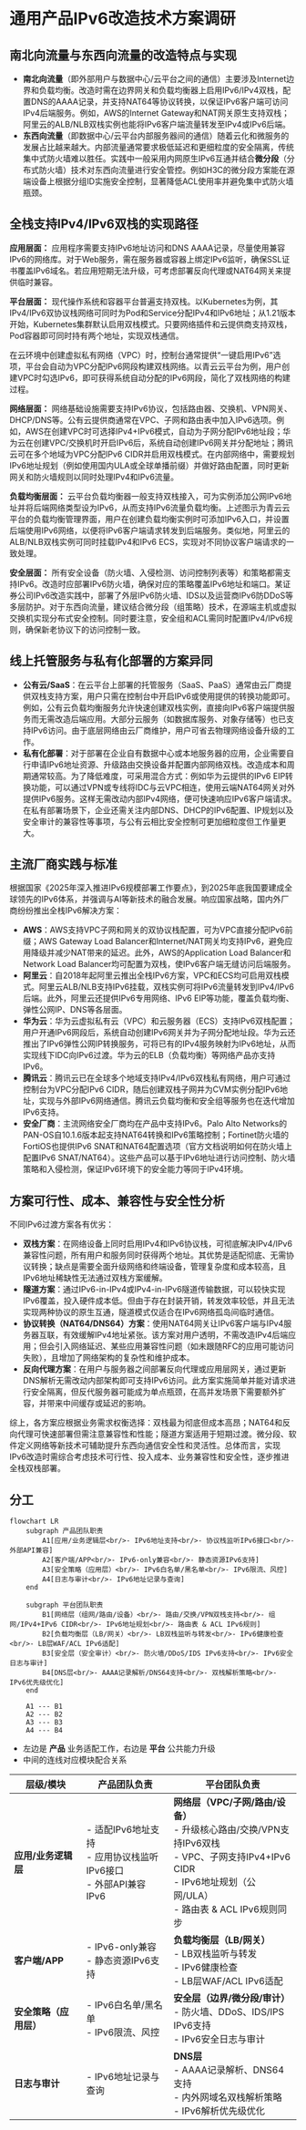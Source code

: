 # 通用产品IPv6改造技术方案调研

## 南北向流量与东西向流量的改造特点与实现

* **南北向流量**（即外部用户与数据中心/云平台之间的通信）主要涉及Internet边界和负载均衡。改造时需在边界网关和负载均衡器上启用IPv6/IPv4双栈，配置DNS的AAAA记录，并支持NAT64等协议转换，以保证IPv6客户端可访问IPv4后端服务。例如，AWS的Internet Gateway和NAT网关原生支持双栈；阿里云的ALB/NLB双栈实例也能将IPv6客户端流量转发至IPv4或IPv6后端。
* **东西向流量**（即数据中心/云平台内部服务器间的通信）随着云化和微服务的发展占比越来越大。内部流量通常要求极低延迟和更细粒度的安全隔离，传统集中式防火墙难以胜任。实践中一般采用内网原生IPv6互通并结合**微分段**（分布式防火墙）技术对东西向流量进行安全管控。例如H3C的微分段方案能在源端设备上根据分组ID实施安全控制，显著降低ACL使用率并避免集中式防火墙瓶颈。

## 全栈支持IPv4/IPv6双栈的实现路径

**应用层面：** 应用程序需要支持IPv6地址访问和DNS AAAA记录，尽量使用兼容IPv6的网络库。对于Web服务，需在服务器或容器上绑定IPv6监听，确保SSL证书覆盖IPv6域名。若应用短期无法升级，可考虑部署反向代理或NAT64网关来提供临时兼容。

**平台层面：** 现代操作系统和容器平台普遍支持双栈。以Kubernetes为例，其IPv4/IPv6双协议栈网络可同时为Pod和Service分配IPv4和IPv6地址；从1.21版本开始，Kubernetes集群默认启用双栈模式。只要网络插件和云提供商支持双栈，Pod容器即可同时持有两个地址，实现双栈通信。

&#x20;在云环境中创建虚拟私有网络（VPC）时，控制台通常提供“一键启用IPv6”选项，平台会自动为VPC分配IPv6网段构建双栈网络。以青云云平台为例，用户创建VPC时勾选IPv6，即可获得系统自动分配的IPv6网段，简化了双栈网络的构建过程。

**网络层面：** 网络基础设施需要支持IPv6协议，包括路由器、交换机、VPN网关、DHCP/DNS等。公有云提供商通常在VPC、子网和路由表中加入IPv6选项。例如，AWS在创建VPC时可选择IPv4+IPv6模式，自动为子网分配IPv6地址段；华为云在创建VPC/交换机时开启IPv6后，系统自动创建IPv6网关并分配地址；腾讯云可在多个地域为VPC分配IPv6 CIDR并启用双栈模式。在内部网络中，需要规划IPv6地址规划（例如使用国内ULA或全球单播前缀）并做好路由配置，同时更新网关和防火墙规则以同时处理IPv4和IPv6流量。

&#x20;**负载均衡层面：** 云平台负载均衡器一般支持双栈接入，可为实例添加公网IPv6地址并将后端网络类型设为IPv6，从而支持IPv6流量负载均衡。上述图示为青云云平台的负载均衡管理界面，用户在创建负载均衡实例时可添加IPv6入口，并设置后端使用IPv6网络，以便将IPv6客户端请求转发到后端服务。类似地，阿里云的ALB/NLB双栈实例可同时挂载IPv4和IPv6 ECS，实现对不同协议客户端请求的一致处理。

**安全层面：** 所有安全设备（防火墙、入侵检测、访问控制列表等）和策略都需支持IPv6。改造时应部署IPv6防火墙，确保对应的策略覆盖IPv6地址和端口。某证券公司IPv6改造实践中，部署了外层IPv6防火墙、IDS以及运营商IPv6防DDoS等多层防护。对于东西向流量，建议结合微分段（组策略）技术，在源端主机或虚拟交换机实现分布式安全控制。同时要注意，安全组和ACL需同时配置IPv4/IPv6规则，确保新老协议下的访问控制一致。

## 线上托管服务与私有化部署的方案异同

* **公有云/SaaS**：在云平台上部署的托管服务（SaaS、PaaS）通常由云厂商提供双栈支持方案，用户只需在控制台中开启IPv6或使用提供的转换功能即可。例如，公有云负载均衡服务允许快速创建双栈实例，直接向IPv6客户端提供服务而无需改造后端应用。大部分云服务（如数据库服务、对象存储等）也已支持IPv6访问。由于底层网络由云厂商维护，用户可省去物理网络设备升级的工作。
* **私有化部署**：对于部署在企业自有数据中心或本地服务器的应用，企业需要自行申请IPv6地址资源、升级路由交换设备并配置内部网络双栈。改造成本和周期通常较高。为了降低难度，可采用混合方式：例如华为云提供的IPv6 EIP转换功能，可以通过VPN或专线将IDC与云VPC相连，使用云端NAT64网关对外提供IPv6服务。这样无需改动内部IPv4网络，便可快速响应IPv6客户端请求。在私有部署场景下，企业还需关注内部DNS、DHCP的IPv6配置、IP规划以及安全审计的兼容性等事项，与公有云相比安全控制可更加细粒度但工作量更大。

## 主流厂商实践与标准

根据国家《2025年深入推进IPv6规模部署工作要点》，到2025年底我国要建成全球领先的IPv6体系，并强调与AI等新技术的融合发展。响应国家战略，国内外厂商纷纷推出全栈IPv6解决方案：

* **AWS**：AWS支持VPC子网和网关的双协议栈配置，可为VPC直接分配IPv6前缀；AWS Gateway Load Balancer和Internet/NAT网关均支持IPv6，避免应用降级并减少NAT带来的延迟。此外，AWS的Application Load Balancer和Network Load Balancer均可配置为双栈，使IPv6客户端无缝访问后端服务。
* **阿里云**：自2018年起阿里云推出全栈IPv6方案，VPC和ECS均可启用双栈模式。阿里云ALB/NLB支持IPv6挂载，双栈实例可将IPv6流量转发到IPv4/IPv6后端。此外，阿里云还提供IPv6专用网络、IPv6 EIP等功能，覆盖负载均衡、弹性公网IP、DNS等各层面。
* **华为云**：华为云虚拟私有云（VPC）和云服务器（ECS）支持IPv6双栈配置；用户开通IPv6网段后，系统自动创建IPv6网关并为子网分配地址段。华为云还推出了IPv6弹性公网IP转换服务，可将已有的IPv4服务映射为IPv6地址，从而实现线下IDC向IPv6过渡。华为云的ELB（负载均衡）等网络产品亦支持IPv6。
* **腾讯云**：腾讯云已在全球多个地域支持IPv4/IPv6双栈私有网络，用户可通过控制台为VPC分配IPv6 CIDR，随后创建双栈子网并为CVM实例分配IPv6地址，实现与外部IPv6网络通信。腾讯云负载均衡和安全组等服务也在迭代增加IPv6支持。
* **安全厂商**：主流网络安全厂商均在产品中支持IPv6。Palo Alto Networks的PAN-OS自10.1.6版本起支持NAT64转换和IPv6策略控制；Fortinet防火墙的FortiOS也提供IPv6 SNAT和NAT64配置选项（官方文档说明如何在防火墙上配置IPv6 SNAT/NAT64）。这些产品可以基于IPv6地址进行访问控制、防火墙策略和入侵检测，保证IPv6环境下的安全能力等同于IPv4环境。

## 方案可行性、成本、兼容性与安全性分析

不同IPv6过渡方案各有优劣：

* **双栈方案**：在网络设备上同时启用IPv4和IPv6协议栈，可彻底解决IPv4/IPv6兼容性问题，所有用户和服务同时获得两个地址。其优势是适配彻底、无需协议转换；缺点是需要全面升级网络和终端设备，管理复杂度和成本较高，且IPv6地址稀缺性无法通过双栈方案缓解。
* **隧道方案**：通过IPv6-in-IPv4或IPv4-in-IPv6隧道传输数据，可以较快实现IPv6覆盖，投入硬件成本低。但由于存在封装开销，转发效率较低，并且无法实现两种协议的原生互通，隧道模式仅适合在IPv6网络孤岛间临时通信。
* **协议转换（NAT64/DNS64）方案**：使用NAT64网关让IPv6客户端与IPv4服务器互联，有效缓解IPv4地址紧张。该方案对用户透明，不需改造IPv4后端应用；但会引入网络延迟、某些应用兼容性问题（如未跟随RFC的应用可能访问失败），且增加了网络架构的复杂性和维护成本。
* **反向代理方案**：在用户与服务器之间部署反向代理或应用层网关，通过更新DNS解析无需改动内部架构即可支持IPv6访问。此方案实施简单并能对请求进行安全隔离，但反代服务器可能成为单点瓶颈，在高并发场景下需要额外扩容，并带来中间缓存或延迟的影响。

综上，各方案应根据业务需求权衡选择：双栈最为彻底但成本高昂；NAT64和反向代理可快速部署但需注意兼容性和性能；隧道方案适用于短期过渡。微分段、软件定义网络等新技术可辅助提升东西向通信安全性和灵活性。总体而言，实现IPv6改造时需综合考虑技术可行性、投入成本、业务兼容性和安全性，逐步推进全栈双栈部署。

## 分工

```mermaid
flowchart LR
    subgraph 产品团队职责
        A1[应用/业务逻辑层<br/>- IPv6地址支持<br/>- 协议栈监听IPv6接口<br/>- 外部API兼容]
        A2[客户端/APP<br/>- IPv6-only兼容<br/>- 静态资源IPv6支持]
        A3[安全策略（应用层）<br/>- IPv6白名单/黑名单<br/>- IPv6限流、风控]
        A4[日志与审计<br/>- IPv6地址记录与查询]
    end

    subgraph 平台团队职责
        B1[网络层（组网/路由/设备）<br/>- 路由/交换/VPN双栈支持<br/>- 组网/IPv4+IPv6 CIDR<br/>- IPv6地址规划<br/>- 路由表 & ACL IPv6规则]
        B2[负载均衡层（LB/网关）<br/>- LB双栈监听与转发<br/>- IPv6健康检查<br/>- LB层WAF/ACL IPv6适配]
        B3[安全层（安全审计）<br/>- 防火墙/DDoS/IDS IPv6支持<br/>- IPv6安全日志与审计]
        B4[DNS层<br/>- AAAA记录解析/DNS64支持<br/>- 双栈解析策略<br/>- IPv6优先级优化]
    end

    A1 --- B1
    A2 --- B2
    A3 --- B3
    A4 --- B4
```

* 左边是 **产品** 业务适配工作，右边是 **平台** 公共能力升级
* 中间的连线对应模块配合关系


| 层级/模块         | 产品团队负责                                           | 平台团队负责                                                                                                                     |
| ------------- | ------------------------------------------------ | -------------------------------------------------------------------------------------------------------------------------- |
| **应用/业务逻辑层**  | - 适配IPv6地址支持<br>- 应用协议栈监听IPv6接口<br>- 外部API兼容IPv6 | **网络层（VPC/子网/路由/设备）**<br>- 升级核心路由/交换/VPN支持IPv6双栈<br>- VPC、子网支持IPv4+IPv6 CIDR<br>- IPv6地址规划（公网/ULA）<br>- 路由表 & ACL IPv6规则同步 |
| **客户端/APP**   | - IPv6-only兼容<br>- 静态资源IPv6支持                    | **负载均衡层（LB/网关）**<br>- LB双栈监听与转发<br>- IPv6健康检查<br>- LB层WAF/ACL IPv6适配                                  |
| **安全策略（应用层）** | - IPv6白名单/黑名单<br>- IPv6限流、风控                     | **安全层（边界/微分段/审计）**<br>- 防火墙、DDoS、IDS/IPS IPv6支持<br>- IPv6安全日志与审计                                                           |
| **日志与审计**     | - IPv6地址记录与查询                                    | **DNS层**<br>- AAAA记录解析、DNS64支持<br>- 内外网域名双栈解析策略<br>- IPv6解析优先级优化                                                           |



